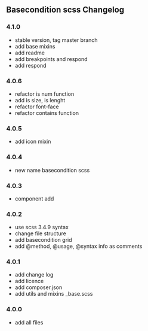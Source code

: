 ## Basecondition scss Changelog

### 4.1.0

* stable version, tag master branch
* add base mixins
* add readme
* add breakpoints and respond
* add respond

### 4.0.6

* refactor is num function
* add is size, is lenght
* refactor font-face
* refactor contains function

### 4.0.5

* add icon mixin

### 4.0.4

* new name basecondition scss

### 4.0.3

* component add

### 4.0.2

* use scss 3.4.9 syntax
* change file structure
* add basecondition grid
* add @method, @usage, @syntax info as comments

### 4.0.1

* add change log
* add licence
* add composer.json
* add utils and mixins _base.scss

### 4.0.0

* add all files
